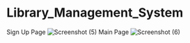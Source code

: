 # Library_Management_System
Sign Up Page
![Screenshot (5)](https://user-images.githubusercontent.com/98448367/179054786-a9d28487-e690-4423-ba7a-edca931baea2.png)
Main Page
![Screenshot (6)](https://user-images.githubusercontent.com/98448367/179054796-d3ccedaf-cc9c-49a2-a5b3-209b8651a874.png)
